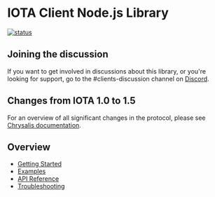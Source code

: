 # IOTA Client Node.js Library

[![status](https://img.shields.io/badge/Status-Alpha-yellow.svg)](https://github.com/iotaledger/iota.rs)

## Joining the discussion

If you want to get involved in discussions about this library, or you're looking for support, go to the #clients-discussion channel on [Discord](https://discord.iota.org).

## Changes from IOTA 1.0 to 1.5
For an overview of all significant changes in the protocol, please see [Chrysalis documentation](https://chrysalis.docs.iota.org/guides/index.html).

## Overview

- [Getting Started](getting_started.md)
- [Examples](examples.md)
- [API Reference](api_reference.md)
- [Troubleshooting](troubleshooting.md)
